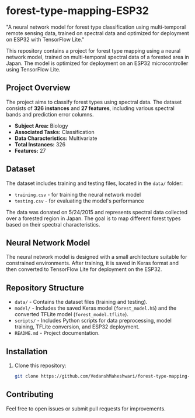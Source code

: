 # forest-type-mapping-ESP32
"A neural network model for forest type classification using multi-temporal remote sensing data, trained on spectral data and optimized for deployment on ESP32 with TensorFlow Lite."

This repository contains a project for forest type mapping using a neural network model, trained on multi-temporal spectral data of a forested area in Japan. The model is optimized for deployment on an ESP32 microcontroller using TensorFlow Lite.

## Project Overview

The project aims to classify forest types using spectral data. The dataset consists of **326 instances** and **27 features**, including various spectral bands and prediction error columns.

- **Subject Area:** Biology
- **Associated Tasks:** Classification
- **Data Characteristics:** Multivariate
- **Total Instances:** 326
- **Features:** 27

## Dataset

The dataset includes training and testing files, located in the `data/` folder:
- `training.csv` - for training the neural network model
- `testing.csv` - for evaluating the model's performance

The data was donated on 5/24/2015 and represents spectral data collected over a forested region in Japan. The goal is to map different forest types based on their spectral characteristics.

## Neural Network Model

The neural network model is designed with a small architecture suitable for constrained environments. After training, it is saved in Keras format and then converted to TensorFlow Lite for deployment on the ESP32.

## Repository Structure

- `data/` - Contains the dataset files (training and testing).
- `model/` - Includes the saved Keras model (`forest_model.h5`) and the converted TFLite model (`forest_model.tflite`).
- `scripts/` - Includes Python scripts for data preprocessing, model training, TFLite conversion, and ESP32 deployment.
- `README.md` - Project documentation.

## Installation

1. Clone this repository:
   ```bash
   git clone https://github.com/VedanshMaheshwari/forest-type-mapping-ESP32.git

## Contributing
Feel free to open issues or submit pull requests for improvements.

